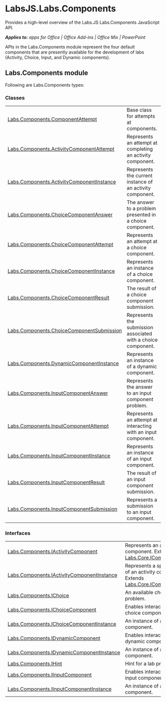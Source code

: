 
# LabsJS.Labs.Components
Provides a high-level overview of the Labs.JS Labs.Components JavaScript API.

 _**Applies to:** apps for Office | Office Add-ins | Office Mix | PowerPoint_

APIs in the Labs.Components module represent the four default components that are presently available for the development of labs (Activity, Choice, Input, and Dynamic components).

## Labs.Components module

Following are Labs.Components types:


### Classes


|||
|:-----|:-----|
|[Labs.Components.ComponentAttempt](https://dev.office.com/reference/add-ins/office-mix/labs.components.componentattempt)|Base class for attempts at components.|
|[Labs.Components.ActivityComponentAttempt](https://dev.office.com/reference/add-ins/office-mix/labs.components.activitycomponentattempt)|Represents an attempt at completing an activity component.|
|[Labs.Components.ActivityComponentInstance](https://dev.office.com/reference/add-ins/office-mix/labs.components.activitycomponentinstance)|Represents the current instance of an activity component.|
|[Labs.Components.ChoiceComponentAnswer](https://dev.office.com/reference/add-ins/office-mix/labs.components.choicecomponentanswer)|The answer to a problem presented in a choice component.|
|[Labs.Components.ChoiceComponentAttempt](https://dev.office.com/reference/add-ins/office-mix/labs.components.choicecomponentattempt)|Represents an attempt at a choice component.|
|[Labs.Components.ChoiceComponentInstance](https://dev.office.com/reference/add-ins/office-mix/labs.components.choicecomponentinstance)|Represents an instance of a choice component.|
|[Labs.Components.ChoiceComponentResult](https://dev.office.com/reference/add-ins/office-mix/labs.components.choicecomponentresult)|The result of a choice component submission.|
|[Labs.Components.ChoiceComponentSubmission](https://dev.office.com/reference/add-ins/office-mix/labs.components.choicecomponentsubmission)|Represents the submission associated with a choice component.|
|[Labs.Components.DynamicComponentInstance](https://dev.office.com/reference/add-ins/office-mix/labs.components.dynamiccomponentinstance)|Represents an instance of a dynamic component.|
|[Labs.Components.InputComponentAnswer](https://dev.office.com/reference/add-ins/office-mix/labs.components.inputcomponentanswer)|Represents the answer to an input component problem.|
|[Labs.Components.InputComponentAttempt](https://dev.office.com/reference/add-ins/office-mix/labs.components.inputcomponentattempt)|Represents an attempt at interacting with an input component.|
|[Labs.Components.InputComponentInstance](https://dev.office.com/reference/add-ins/office-mix/labs.components.inputcomponentinstance)|Represents an instance of an input component.|
|[Labs.Components.InputComponentResult](https://dev.office.com/reference/add-ins/office-mix/labs.components.inputcomponentresult)|The result of an input component submission.|
|[Labs.Components.InputComponentSubmission](https://dev.office.com/reference/add-ins/office-mix/labs.components.inputcomponentsubmission)|Represents a submission to an input component.|

### Interfaces


|||
|:-----|:-----|
|[Labs.Components.IActivityComponent](https://dev.office.com/reference/add-ins/office-mix/labs.components.iactivitycomponent)|Represents an activity component. Extends [Labs.Core.IComponent](https://dev.office.com/reference/add-ins/office-mix/labs.core.icomponent).|
|[Labs.Components.IActivityComponentInstance](https://dev.office.com/reference/add-ins/office-mix/labs.components.iactivitycomponentinstance)|Represents a specific instance of an activity component. Extends [Labs.Core.IComponentInstance](https://dev.office.com/reference/add-ins/office-mix/labs.core.icomponentinstance).|
|[Labs.Components.IChoice](https://dev.office.com/reference/add-ins/office-mix/labs.components.ichoice)|An available choice for a given problem.|
|[Labs.Components.IChoiceComponent](https://dev.office.com/reference/add-ins/office-mix/labs.components.ichoicecomponent)|Enables interactions with a choice component.|
|[Labs.Components.IChoiceComponentInstance](https://dev.office.com/reference/add-ins/office-mix/labs.components.ichoicecomponentinstance)|An instance of a choice component.|
|[Labs.Components.IDynamicComponent](https://dev.office.com/reference/add-ins/office-mix/labs.components.idynamiccomponent)|Enables interaction with a dynamic component.|
|[Labs.Components.IDynamicComponentInstance](https://dev.office.com/reference/add-ins/office-mix/labs.components.idynamiccomponentinstance)|An instance of a dynamic component.|
|[Labs.Components.IHint](https://dev.office.com/reference/add-ins/office-mix/labs.components.ihint)|Hint for a lab problem.|
|[Labs.Components.IInputComponent](https://dev.office.com/reference/add-ins/office-mix/labs.components.iinputcomponent)|Enables interacting with an input component.|
|[Labs.Components.IInputComponentInstance](https://dev.office.com/reference/add-ins/office-mix/labs.components.iinputcomponentinstance)|An instance of an input component.|
